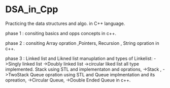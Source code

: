 # DSA_in_Cpp
Practicing the data structures and algo. in C++ language.  

phase 1 :
      consiting basics and opps concepts in c++.

phase 2 :
      consiting Array opration ,Pointers, Recursion  , String opration in c++.

phase 3 :
      Linked list and Likned list manuplation and
      types of Linkelist:
          ->Singly linked list
          ->Doubly linked list 
          ->circular liked list all type implemented.
      Stack using STL and implementaton and oprations,
      ->Stack ,
      ->TwoStack
      Queue opration using STL and Queue implmentation and its opreation,
      ->Circular Queue,
      ->Double Ended Queue
      in c++.
